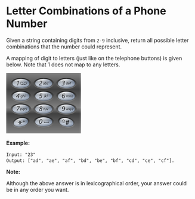 # Letter Combinations of a Phone Number

Given a string containing digits from `2-9` inclusive, return all possible letter combinations that the number could represent.

A mapping of digit to letters (just like on the telephone buttons) is given below. Note that 1 does not map to any letters.

![Telephone-keypad](./200px-Telephone-keypad2.svg.png)

__Example:__

```
Input: "23"
Output: ["ad", "ae", "af", "bd", "be", "bf", "cd", "ce", "cf"].
```

__Note:__

Although the above answer is in lexicographical order, your answer could be in any order you want.
